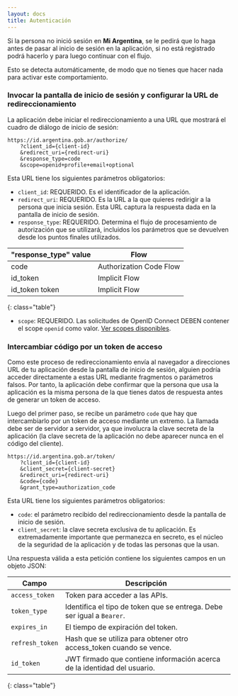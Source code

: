 ```yaml
---
layout: docs
title: Autenticación
---
```


Si la persona no inició sesión en **Mi Argentina**, se le pedirá que lo haga antes de pasar al inicio de sesión en la aplicación, si no está registrado podrá hacerlo y para luego continuar con el flujo.

Esto se detecta automáticamente, de modo que no tienes que hacer nada para activar este comportamiento.


### Invocar la pantalla de inicio de sesión y configurar la URL de redireccionamiento

La aplicación debe iniciar el redireccionamiento a una URL que mostrará el cuadro de diálogo de inicio de sesión:

```
https://id.argentina.gob.ar/authorize/
    ?client_id={client-id}
    &redirect_uri={redirect-uri}
    &response_type=code
    &scope=openid+profile+email+optional
```

Esta URL tiene los siguientes parámetros obligatorios:

- `client_id`: REQUERIDO. Es el identificador de la aplicación.
- `redirect_uri`: REQUERIDO. Es la URL a la que quieres redirigir a la persona que inicia sesión. Esta URL captura la respuesta dada en la pantalla de inicio de sesión.
- `response_type`: REQUERIDO. Determina el flujo de procesamiento de autorización que se utilizará, incluidos los parámetros que se devuelven desde los puntos finales utilizados.

| "response_type" value | Flow |
| - | - |
| code | Authorization Code Flow |
| id_token | Implicit Flow |
| id_token token | Implicit Flow |
{: class="table"}

- `scope`: REQUERIDO. Las solicitudes de OpenID Connect DEBEN contener el scope `openid` como valor. [Ver scopes disponibles](https://argob.github.io/mi-argentina-docs/doc/permisos.html).


### Intercambiar código por un token de acceso

Como este proceso de redireccionamiento envía al navegador a direcciones URL de tu aplicación desde la pantalla de inicio de sesión, alguien podría acceder directamente a estas URL mediante fragmentos o parámetros falsos. Por tanto, la aplicación debe confirmar que la persona que usa la aplicación es la misma persona de la que tienes datos de respuesta antes de generar un token de acceso.

Luego del primer paso, se recibe un parámetro `code` que hay que intercambiarlo por un token de acceso mediante un extremo. La llamada debe ser de servidor a servidor, ya que involucra la clave secreta de la aplicación (la clave secreta de la aplicación no debe aparecer nunca en el código del cliente).

```
https://id.argentina.gob.ar/token/
    ?client_id={client-id}
    &client_secret={client-secret}
    &redirect_uri={redirect-uri}
    &code={code}
    &grant_type=authorization_code
```

Esta URL tiene los siguientes parámetros obligatorios:

- `code`: el parámetro recibido del redireccionamiento desde la pantalla de inicio de sesión.
- `client_secret`: la clave secreta exclusiva de tu aplicación. Es extremadamente importante que permanezca en secreto, es el núcleo de la seguridad de la aplicación y de todas las personas que la usan.


Una respuesta válida a esta petición contiene los siguientes campos en un objeto JSON:

| Campo | Descripción |
| - | - |
| `access_token` | Token para acceder a las APIs. |
| `token_type` | Identifica el tipo de token que se entrega. Debe ser igual a `Bearer`. |
| `expires_in` | El tiempo de expiración del token. |
| `refresh_token` | Hash que se utiliza para obtener otro access_token cuando se vence. |
| `id_token` | JWT firmado que contiene información acerca de la identidad del usuario. |
{: class="table"}

